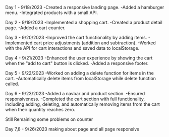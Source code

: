 Day 1 - 9/18/2023
-Created a responsive landing page.
-Added a hamburger menu.
-Integrated products with a small API.

Day 2 - 9/19/2023
-Implemented a shopping cart.
-Created a product detail page.
-Added a cart counter.

Day 3 - 9/20/2023
-Improved the cart functionality by adding items.
-Implemented cart price adjustments (addition and subtraction).
-Worked with the API for cart interactions and saved data to localStorage.

Day 4 - 9/21/2023
-Enhanced the user experience by showing the cart when the "add to cart" button is clicked.
-Added a responsive footer.

Day 5 - 9/22/2023
-Worked on adding a delete function for items in the cart.
-Automatically delete items from localStorage while delete function called.

Day 6 - 9/23/2023
-Added a navbar and product section.
-Ensured responsiveness.
-Completed the cart section with full functionality, including adding, deleting, and automatically removing items from the cart when their quantity reaches zero.

Still Remaining some problems on counter

Day 7,8 - 9/26/2023
making about page and all page responsive
